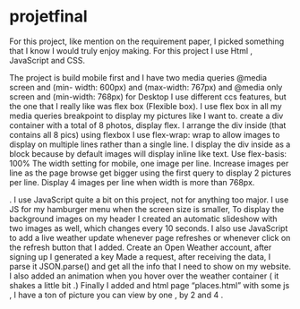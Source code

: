 # projetfinal

For this project, like mention on the requirement paper, I picked something that I know I would truly 
enjoy making. For this project I use Html , JavaScript and CSS.

The project is build mobile first and  I have two media queries @media screen and (min-
width: 600px) and (max-width: 767px) and
 @media only screen and (min-width: 768px) for Desktop 
I use different ccs features, but the one that I really like was flex box (Flexible box).
I use flex box in all my media queries breakpoint to display my pictures like I want to.
 create a div container with a total of 8 photos, display flex.  I arrange the div inside (that contains all 8 pics) using flexbox
I use flex-wrap: wrap to allow images to display on multiple lines rather than a single line.
I display the div inside as a block because by default images will display inline like text.
Use flex-basis: 100% The width setting for mobile, one image per line.
Increase images per line as the page browse get bigger using the first query to display 2 pictures per line.
Display 4 images per line when width is more than 768px.


. I use JavaScript quite a bit on this project, not for anything too major. 
I use JS for my hamburger menu when the screen size is smaller, 
To display the background images on my header I created an automatic slideshow with two images 
 as well, which changes every 10 seconds. 
I also use JavaScript to add a live weather update whenever page refreshes or whenever click on the 
refresh button that I added. Create an Open Weather account, after signing up I generated a key 
Made a request, after receiving the data, I parse it JSON.parse() and get all the info that I need to show 
on my website. 
I also added an animation when you hover over the weather container ( it shakes a little bit .)
Finally I added and html page “places.html” with some js , I have a ton of picture you can view by one , by 2 and 4 .

